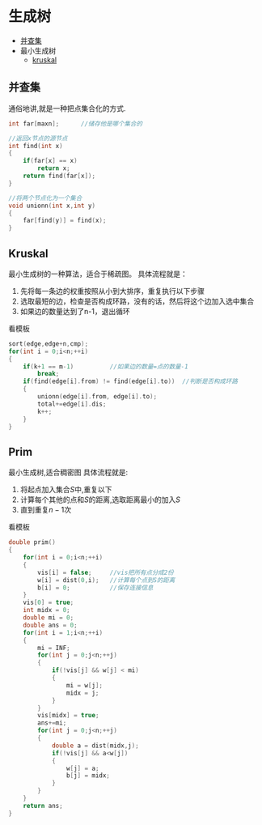 # 生成树
- [并查集](#并查集)
- 最小生成树
    - [kruskal]()

## 并查集
通俗地讲,就是一种把点集合化的方式.
```c++
int far[maxn];      //储存他是哪个集合的

//返回x节点的源节点
int find(int x)
{
    if(far[x] == x)
        return x;
    return find(far[x]);
}

//将两个节点化为一个集合
void unionn(int x,int y)
{
    far[find(y)] = find(x);
}
```

## Kruskal
最小生成树的一种算法，适合于稀疏图。
具体流程就是：
1. 先将每一条边的权重按照从小到大排序，重复执行以下步骤
2. 选取最短的边，检查是否构成环路，没有的话，然后将这个边加入选中集合
3. 如果边的数量达到了n-1，退出循环

看模板
```c++
sort(edge,edge+n,cmp);
for(int i = 0;i<n;++i)
{
    if(k+1 == m-1)          //如果边的数量=点的数量-1
        break;
    if(find(edge[i].from) != find(edge[i].to))  //判断是否构成环路
    {
        unionn(edge[i].from, edge[i].to);
        total+=edge[i].dis;
        k++;
    }
}
```

## Prim
最小生成树,适合稠密图
具体流程就是:
1. 将起点加入集合$S$中,重复以下
2. 计算每个其他的点和$S$的距离,选取距离最小的加入$S$
3. 直到重复$n-1$次

看模板
```c++
double prim()
{
    for(int i = 0;i<n;++i)
    {
        vis[i] = false;     //vis把所有点分成2份
        w[i] = dist(0,i);   //计算每个点到S的距离
        b[i] = 0;           //保存连接信息
    }
    vis[0] = true;
    int midx = 0;
    double mi = 0;
    double ans = 0;
    for(int i = 1;i<n;++i)
    {
        mi = INF;
        for(int j = 0;j<n;++j)
        {
            if(!vis[j] && w[j] < mi)
            {
                mi = w[j];
                midx = j;
            }
        }
        vis[midx] = true;
        ans+=mi;
        for(int j = 0;j<n;++j)
        {
            double a = dist(midx,j);
            if(!vis[j] && a<w[j])
            {
                w[j] = a;
                b[j] = midx;
            }
        }
    }
    return ans;
}
```